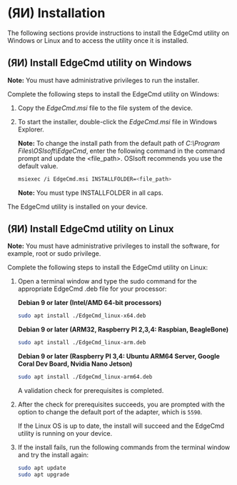 ﻿---
uid: Installation1-1-unreleased
---

# (ЯИ) Installation

The following sections provide instructions to install the EdgeCmd utility on Windows or Linux and to access the utility once it is installed.

## (ЯИ) Install EdgeCmd utility on Windows

**Note:** You must have administrative privileges to run the installer.

Complete the following steps to install the EdgeCmd utility on Windows:

1. Copy the _EdgeCmd.msi_ file to the file system of the device.
2. To start the installer, double-click the _EdgeCmd.msi_ file in Windows Explorer.

   **Note:** To change the install path from the default path of *C:\Program Files\OSIsoft\EdgeCmd*, enter the following command in the command prompt and update the <file_path>. OSIsoft recommends you use the default value.

    ```bash
    msiexec /i EdgeCmd.msi INSTALLFOLDER=<file_path>
    ```

   **Note:** You must type INSTALLFOLDER in all caps.

The EdgeCmd utility is installed on your device.

## (ЯИ) Install EdgeCmd utility on Linux

**Note:** You must have administrative privileges to install the software, for example, root or sudo privilege.

Complete the following steps to install the EdgeCmd utility on Linux:

1. Open a terminal window and type the sudo command for the appropriate EdgeCmd .deb file for your processor:

    **Debian 9 or later (Intel/AMD 64-bit processors)**

    ```bash
    sudo apt install ./EdgeCmd_linux-x64.deb
    ```

    **Debian 9 or later (ARM32, Raspberry PI 2,3,4: Raspbian, BeagleBone)**

    ```bash
    sudo apt install ./EdgeCmd_linux-arm.deb
    ```

    **Debian 9 or later (Raspberry PI 3,4: Ubuntu ARM64 Server, Google Coral Dev Board, Nvidia Nano Jetson)**

    ```bash
    sudo apt install ./EdgeCmd_linux-arm64.deb
    ```

    A validation check for prerequisites is completed.

2. After the check for prerequisites succeeds, you are prompted with the option to change the default port of the adapter, which is `5590`.

    If the Linux OS is up to date, the install will succeed and the EdgeCmd utility is running on your device.

3. If the install fails, run the following commands from the terminal window and try the install again:

    ```bash
    sudo apt update
    sudo apt upgrade
    ```
